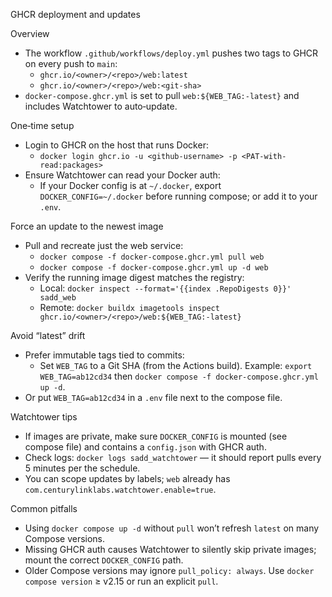 GHCR deployment and updates

Overview
- The workflow `.github/workflows/deploy.yml` pushes two tags to GHCR on every push to `main`:
  - `ghcr.io/<owner>/<repo>/web:latest`
  - `ghcr.io/<owner>/<repo>/web:<git-sha>`
- `docker-compose.ghcr.yml` is set to pull `web:${WEB_TAG:-latest}` and includes Watchtower to auto‑update.

One‑time setup
- Login to GHCR on the host that runs Docker:
  - `docker login ghcr.io -u <github-username> -p <PAT-with-read:packages>`
- Ensure Watchtower can read your Docker auth:
  - If your Docker config is at `~/.docker`, export `DOCKER_CONFIG=~/.docker` before running compose; or add it to your `.env`.

Force an update to the newest image
- Pull and recreate just the web service:
  - `docker compose -f docker-compose.ghcr.yml pull web`
  - `docker compose -f docker-compose.ghcr.yml up -d web`
- Verify the running image digest matches the registry:
  - Local: `docker inspect --format='{{index .RepoDigests 0}}' sadd_web`
  - Remote: `docker buildx imagetools inspect ghcr.io/<owner>/<repo>/web:${WEB_TAG:-latest}`

Avoid “latest” drift
- Prefer immutable tags tied to commits:
  - Set `WEB_TAG` to a Git SHA (from the Actions build). Example: `export WEB_TAG=ab12cd34` then `docker compose -f docker-compose.ghcr.yml up -d`.
- Or put `WEB_TAG=ab12cd34` in a `.env` file next to the compose file.

Watchtower tips
- If images are private, make sure `DOCKER_CONFIG` is mounted (see compose file) and contains a `config.json` with GHCR auth.
- Check logs: `docker logs sadd_watchtower` — it should report pulls every 5 minutes per the schedule.
- You can scope updates by labels; `web` already has `com.centurylinklabs.watchtower.enable=true`.

Common pitfalls
- Using `docker compose up -d` without `pull` won’t refresh `latest` on many Compose versions.
- Missing GHCR auth causes Watchtower to silently skip private images; mount the correct `DOCKER_CONFIG` path.
- Older Compose versions may ignore `pull_policy: always`. Use `docker compose version` ≥ v2.15 or run an explicit `pull`.

